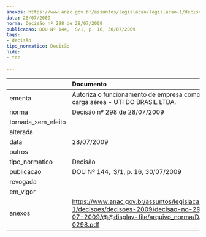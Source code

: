 ```yaml
---
anexos: https://www.anac.gov.br/assuntos/legislacao/legislacao-1/decisoes/decisoes-2009/decisao-no-298-de-28-07-2009/@@display-file/arquivo_norma/DA2009-0298.pdf
data: 28/07/2009
norma: Decisão nº 298 de 28/07/2009
publicacao: DOU Nº 144,  S/1, p. 16, 30/07/2009
tags:
- decisão
tipo_normatico: Decisão
hide: 
- toc 
 
---
```


|                    | Documento                                                                                                                                                 |
|:-------------------|:----------------------------------------------------------------------------------------------------------------------------------------------------------|
| ementa             | Autoriza o funcionamento de empresa como agência de carga aérea - UTI DO BRASIL LTDA.                                                                     |
| norma              | Decisão nº 298 de 28/07/2009                                                                                                                              |
| tornada_sem_efeito |                                                                                                                                                           |
| alterada           |                                                                                                                                                           |
| data               | 28/07/2009                                                                                                                                                |
| outros             |                                                                                                                                                           |
| tipo_normatico     | Decisão                                                                                                                                                   |
| publicacao         | DOU Nº 144,  S/1, p. 16, 30/07/2009                                                                                                                       |
| revogada           |                                                                                                                                                           |
| em_vigor           |                                                                                                                                                           |
| anexos             | https://www.anac.gov.br/assuntos/legislacao/legislacao-1/decisoes/decisoes-2009/decisao-no-298-de-28-07-2009/@@display-file/arquivo_norma/DA2009-0298.pdf |